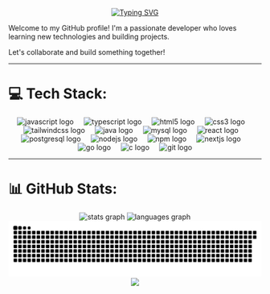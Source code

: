 <div align="center">
  
  [![Typing SVG](https://readme-typing-svg.demolab.com?font=Fira+Code&duration=4000&pause=1000&color=F78729&center=true&width=435&lines=%F0%9F%91%8B+Hi+there!;I+code+%F0%9F%9B%A0%EF%B8%8F)](https://git.io/typing-svg)
</div>

  Welcome to my GitHub profile! I'm a passionate developer who loves learning new technologies and building projects.

Let's collaborate and build something together!

---
# 💻 Tech Stack:
<div align="center">
  <img src="https://cdn.jsdelivr.net/gh/devicons/devicon/icons/javascript/javascript-original.svg" height="30" alt="javascript logo"  />
  <img width="12" />
  <img src="https://cdn.jsdelivr.net/gh/devicons/devicon/icons/typescript/typescript-original.svg" height="30" alt="typescript logo"  />
  <img width="12" />
  <img src="https://cdn.jsdelivr.net/gh/devicons/devicon/icons/html5/html5-original.svg" height="30" alt="html5 logo"  />
  <img width="12" />
  <img src="https://cdn.jsdelivr.net/gh/devicons/devicon/icons/css3/css3-original.svg" height="30" alt="css3 logo"  />
  <img width="12" />
  <img src="https://cdn.jsdelivr.net/gh/devicons/devicon/icons/tailwindcss/tailwindcss-original-wordmark.svg" height="30" alt="tailwindcss logo"  />
  <img width="12" />
  <img src="https://cdn.jsdelivr.net/gh/devicons/devicon/icons/java/java-original.svg" height="30" alt="java logo"  />
  <img width="12" />
  <img src="https://cdn.jsdelivr.net/gh/devicons/devicon/icons/mysql/mysql-original.svg" height="30" alt="mysql logo"  />
  <img width="12" />
  <img src="https://cdn.jsdelivr.net/gh/devicons/devicon/icons/react/react-original.svg" height="30" alt="react logo"  />
  <img width="12" />
  <img src="https://cdn.jsdelivr.net/gh/devicons/devicon/icons/postgresql/postgresql-original.svg" height="30" alt="postgresql logo"  />
  <img width="12" />
  <img src="https://cdn.jsdelivr.net/gh/devicons/devicon/icons/nodejs/nodejs-original.svg" height="30" alt="nodejs logo"  />
  <img width="12" />
  <img src="https://cdn.jsdelivr.net/gh/devicons/devicon/icons/npm/npm-original-wordmark.svg" height="30" alt="npm logo"  />
  <img width="12" />
  <img src="https://cdn.jsdelivr.net/gh/devicons/devicon/icons/nextjs/nextjs-original.svg" height="30" alt="nextjs logo"  />
  <img width="12" />
  <img src="https://cdn.jsdelivr.net/gh/devicons/devicon/icons/go/go-original.svg" height="30" alt="go logo"  />
  <img width="12" />
  <img src="https://cdn.jsdelivr.net/gh/devicons/devicon/icons/c/c-original.svg" height="30" alt="c logo"  />
  <img width="12" />
  <img src="https://cdn.jsdelivr.net/gh/devicons/devicon/icons/git/git-original.svg" height="30" alt="git logo"  />
</div>

---
# 📊 GitHub Stats:
<div align="center">
    
  <img src="https://github-readme-stats.vercel.app/api?username=oddmaw&hide_title=false&hide_rank=false&show_icons=true&include_all_commits=true&count_private=true&disable_animations=false&theme=date_night&locale=en&hide_border=false" height="150" alt="stats graph"  />
  <img src="https://github-readme-stats.vercel.app/api/top-langs?username=oddmaw&locale=en&hide_title=false&layout=compact&card_width=320&langs_count=5&theme=date_night&hide_border=false" height="150" alt="languages graph"  />
</div>


<div align="center">
  <picture>
    <source media="(prefers-color-scheme: dark)" srcset="https://raw.githubusercontent.com/oddmaw/oddmaw/output/github-snake-dark.svg" />
    <source media="(prefers-color-scheme: light)" srcset="https://raw.githubusercontent.com/oddmaw/oddmaw/output/github-snake.svg" />
    <img alt="github-snake" src="https://raw.githubusercontent.com/oddmaw/oddmaw/output/github-snake.svg" />
  </picture>
</div>

<!--gif-->
<div align="center">
  <img height="150" src="https://i.giphy.com/media/v1.Y2lkPTc5MGI3NjExejBsdWs2eDFrNWl3M294anZ2NGd0NDhkYmplYXN4azhpbzdpandocyZlcD12MV9pbnRlcm5hbF9naWZfYnlfaWQmY3Q9Zw/l0HlM53IThlq0FGcU/giphy.gif"  />
</div>



<!--
## 🏆 GitHub Trophies
![](https://github-profile-trophy.vercel.app/?username=oddmaw&theme=date_night&no-frame=false&no-bg=true&margin-w=4)
-->
